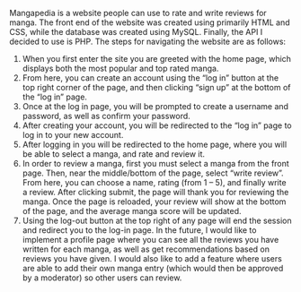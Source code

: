 Mangapedia is a website people can use to rate and write reviews for manga. The front end of the website was created using primarily HTML and CSS, while the database was created using MySQL. Finally, the API I decided to use is PHP.  The steps for navigating the website are as follows:
1.	When you first enter the site you are greeted with the home page, which displays both the most popular and top rated manga. 
2.	From here, you can create an account using the “log in” button at the top right corner of the page, and then clicking “sign up” at the bottom of the “log in” page. 
3.	Once at the log in page, you will be prompted to create a username and password, as well as confirm your password. 
4.	After creating your account, you will be redirected to the “log in” page to log in to your new account.
5.	 After logging in you will be redirected to the home page, where you will be able to select a manga, and rate and review it.
6.	In order to review a manga, first you must select a manga from the front page. Then, near the middle/bottom of the page, select “write review”. From here, you can choose a name, rating (from 1 – 5), and finally write a review. After clicking submit, the page will thank you for reviewing the manga. Once the page is reloaded, your review will show at the bottom of the page, and the average manga score will be updated. 
7.	Using the log-out button at the top right of any page will end the session and redirect you to the log-in page.
In the future, I would like to implement a profile page where you can see all the reviews you have written for each manga, as well as get recommendations based on reviews you have given. I would also like to add a feature where users are able to add their own manga entry (which would then be approved by a moderator) so other users can review.
